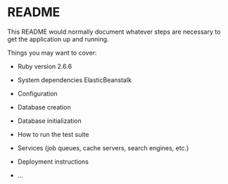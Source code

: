 # README

This README would normally document whatever steps are necessary to get the
application up and running.

Things you may want to cover:

- Ruby version
  2.6.6
- System dependencies
  ElasticBeanstalk
- Configuration

- Database creation

- Database initialization

- How to run the test suite

- Services (job queues, cache servers, search engines, etc.)

- Deployment instructions

- ...
